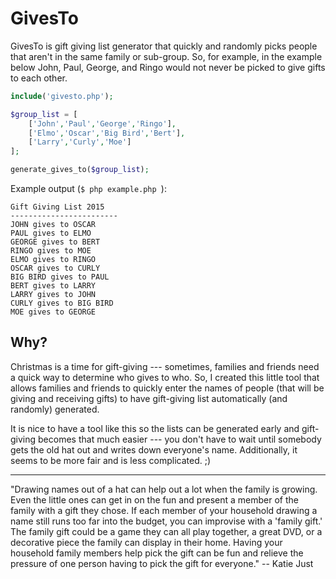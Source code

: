 # GivesTo

GivesTo is gift giving list generator that quickly and randomly picks people that aren't in the same family or sub-group.  So, for example, in the example below John, Paul, George, and Ringo would not never be picked to give gifts to each other.

```php
include('givesto.php');

$group_list = [
	['John','Paul','George','Ringo'],
	['Elmo','Oscar','Big Bird','Bert'],
	['Larry','Curly','Moe']
];

generate_gives_to($group_list);
```

Example output (```$ php example.php ```):

```
Gift Giving List 2015
------------------------
JOHN gives to OSCAR
PAUL gives to ELMO
GEORGE gives to BERT
RINGO gives to MOE
ELMO gives to RINGO
OSCAR gives to CURLY
BIG BIRD gives to PAUL
BERT gives to LARRY
LARRY gives to JOHN
CURLY gives to BIG BIRD
MOE gives to GEORGE
```

## Why?

Christmas is a time for gift-giving --- sometimes, families and friends need a quick way to determine who gives to who. So, I created this little tool that allows families and friends to quickly enter the names of people (that will be giving and receiving gifts) to have gift-giving list automatically (and randomly) generated. 

It is nice to have a tool like this so the lists can be generated early and gift-giving becomes that much easier --- you don't have to wait until somebody gets the old hat out and writes down everyone's name. Additionally, it seems to be more fair and is less complicated. ;) 

---------------

"Drawing names out of a hat can help out a lot when the family is growing. Even the little ones can get in on the fun and present a member of the family with a gift they chose. If each member of your household drawing a name still runs too far into the budget, you can improvise with a 'family gift.' The family gift could be a game they can all play together, a great DVD, or a decorative piece the family can display in their home. Having your household family members help pick the gift can be fun and relieve the pressure of one person having to pick the gift for everyone." -- Katie Just
